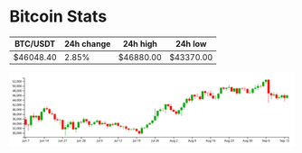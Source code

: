 # Bitcoin Stats

BTC/USDT|24h change|24h high|24h low|
|---|---|---|---|
|$46048.40|2.85%|$46880.00|$43370.00|

<img src="./chart.svg">
